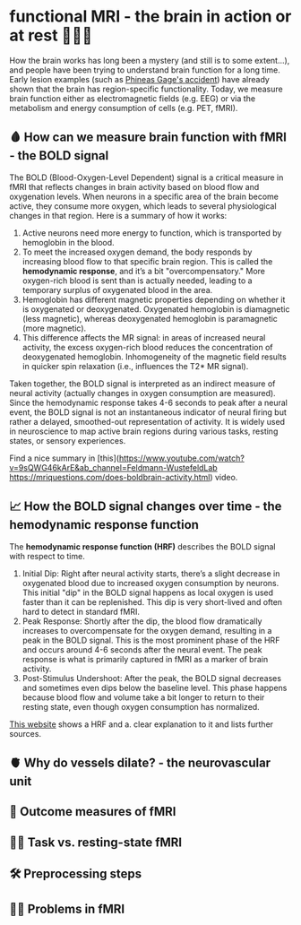 # functional MRI - the brain in action or at rest 🧩🧘‍♀️


How the brain works has long been a mystery (and still is to some extent...), and people have been trying to understand brain function for a long time. Early lesion examples (such as [Phineas Gage's accident](https://en.wikipedia.org/wiki/Phineas_Gage)) have already shown that the brain has region-specific functionality. Today, we measure brain function either as electromagnetic fields (e.g. EEG) or via the metabolism and energy consumption of cells (e.g. PET, fMRI). 


## 🩸 How can we measure brain function with fMRI - the BOLD signal
The BOLD (Blood-Oxygen-Level Dependent) signal is a critical measure in fMRI that reflects changes in brain activity based on blood flow and oxygenation levels. When neurons in a specific area of the brain become active, they consume more oxygen, which leads to several physiological changes in that region. Here is a summary of how it works:
1. Active neurons need more energy to function, which is transported by hemoglobin in the blood.
2. To meet the increased oxygen demand, the body responds by increasing blood flow to that specific brain region. This is called the **hemodynamic response**, and it’s a bit "overcompensatory." More oxygen-rich blood is sent than is actually needed, leading to a temporary surplus of oxygenated blood in the area.
3. Hemoglobin has different magnetic properties depending on whether it is oxygenated or deoxygenated. Oxygenated hemoglobin is diamagnetic (less magnetic), whereas deoxygenated hemoglobin is paramagnetic (more magnetic). 
4. This difference affects the MR signal: in areas of increased neural activity, the excess oxygen-rich blood reduces the concentration of deoxygenated hemoglobin. Inhomogeneity of the magnetic field results in quicker spin relaxation (i.e., influences the T2* MR signal). 

Taken together, the BOLD signal is interpreted as an indirect measure of neural activity (actually changes in oxygen consumption are measured). Since the hemodynamic response takes 4-6 seconds to peak after a neural event, the BOLD signal is not an instantaneous indicator of neural firing but rather a delayed, smoothed-out representation of activity. It is widely used in neuroscience to map active brain regions during various tasks, resting states, or sensory experiences.

Find a nice summary in [this](https://www.youtube.com/watch?v=9sQWG46kArE&ab_channel=Feldmann-WustefeldLab 
https://mriquestions.com/does-boldbrain-activity.html) video.


## 📈 How the BOLD signal changes over time - the hemodynamic response function
The **hemodynamic response function (HRF)** describes the BOLD signal with respect to time. 
1. Initial Dip: Right after neural activity starts, there’s a slight decrease in oxygenated blood due to increased oxygen consumption by neurons. This initial "dip" in the BOLD signal happens as local oxygen is used faster than it can be replenished. This dip is very short-lived and often hard to detect in standard fMRI.
2. Peak Response: Shortly after the dip, the blood flow dramatically increases to overcompensate for the oxygen demand, resulting in a peak in the BOLD signal. This is the most prominent phase of the HRF and occurs around 4-6 seconds after the neural event. The peak response is what is primarily captured in fMRI as a marker of brain activity.
3. Post-Stimulus Undershoot: After the peak, the BOLD signal decreases and sometimes even dips below the baseline level. This phase happens because blood flow and volume take a bit longer to return to their resting state, even though oxygen consumption has normalized. 

[This website](https://mriquestions.com/does-boldbrain-activity.html) shows a HRF and a. clear explanation to it and lists further sources.


## 🫀 Why do vessels dilate? - the neurovascular unit
## 📐 Outcome measures of fMRI
## 🧘‍♀️ Task vs. resting-state fMRI
## 🛠️ Preprocessing steps
## 🤷‍♀️ Problems in fMRI



